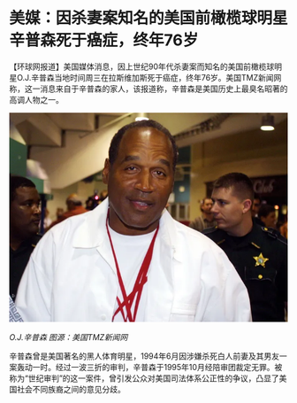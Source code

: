 # 美媒：因杀妻案知名的美国前橄榄球明星辛普森死于癌症，终年76岁

【环球网报道】美国媒体消息，因上世纪90年代杀妻案而知名的美国前橄榄球明星O.J.辛普森当地时间周三在拉斯维加斯死于癌症，终年76岁。美国TMZ新闻网称，这一消息来自于辛普森的家人，该报道称，辛普森是美国历史上最臭名昭著的高调人物之一。

![76880639e32ce9b1d092f00ab9882aa7.jpg](https://raw.githubusercontent.com/qqhsx/qqnews_image/main/2024/04/11/美媒：因杀妻案知名的美国前橄榄球明星辛普森死于癌症，终年76岁/76880639e32ce9b1d092f00ab9882aa7.jpg)

_O.J.辛普森 图源：美国TMZ新闻网_

辛普森曾是美国著名的黑人体育明星，1994年6月因涉嫌杀死白人前妻及其男友一案轰动一时。经过一波三折的审判，辛普森于1995年10月经陪审团裁定无罪。被称为“世纪审判”的这一案件，曾引发公众对美国司法体系公正性的争议，凸显了美国社会不同族裔之间的意见分歧。

